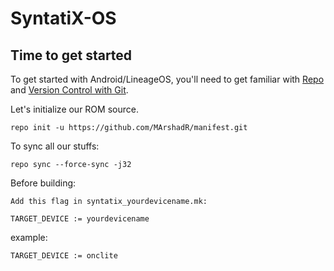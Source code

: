  SyntatiX-OS
==============

Time to get started
-------------------

To get started with Android/LineageOS, you'll need to get
familiar with [Repo](https://source.android.com/source/using-repo.html) and [Version Control with Git](https://source.android.com/source/version-control.html).

Let's initialize our ROM source.
```
repo init -u https://github.com/MArshadR/manifest.git
```
To sync all our stuffs:
```
repo sync --force-sync -j32
```

Before building: 

```
Add this flag in syntatix_yourdevicename.mk: 
```

```
TARGET_DEVICE := yourdevicename
```

example: 

```
TARGET_DEVICE := onclite
```
